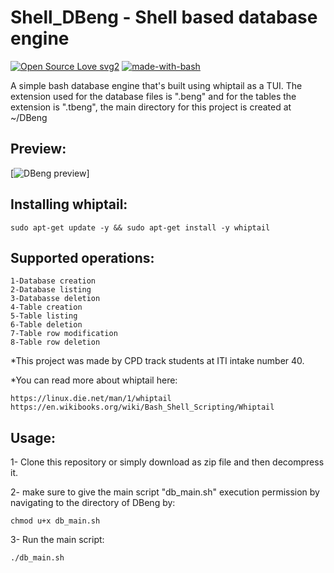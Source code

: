 # Shell_DBeng - Shell based database engine
[![Open Source Love svg2](https://badges.frapsoft.com/os/v2/open-source.svg?v=103)](https://github.com/ellerbrock/open-source-badges/)
[![made-with-bash](https://img.shields.io/badge/Made%20with-Bash-1f425f.svg)](https://www.gnu.org/software/bash/)

A simple bash database engine that's built using whiptail as a TUI.
The extension used for the database files is ".beng" and for the tables the extension is ".tbeng", the main directory for this project is created at ~/DBeng

## Preview:
[![DBeng preview](https://github.com/Tharwat96/bash_dbengine/blob/master/Whiptail_UI.png)]


## Installing whiptail:
```
sudo apt-get update -y && sudo apt-get install -y whiptail
```


## Supported operations:
```
1-Database creation
2-Database listing
3-Databasse deletion
4-Table creation
5-Table listing
6-Table deletion
7-Table row modification
8-Table row deletion
```

*This project was made by CPD track students at ITI intake number 40.

*You can read more about whiptail here:
```
https://linux.die.net/man/1/whiptail
https://en.wikibooks.org/wiki/Bash_Shell_Scripting/Whiptail
```
## Usage:

1- Clone this repository or simply download as zip file and then decompress it.

2- make sure to give the main script "db_main.sh" execution permission by navigating to the directory of DBeng by: 
```
chmod u+x db_main.sh
```
3- Run the main script: 
```
./db_main.sh
```
